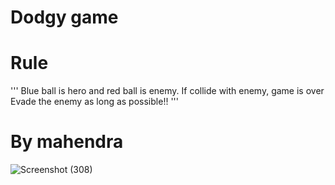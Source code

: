 # Dodgy game

# Rule
'''
Blue ball is hero and red ball is enemy.
If  collide with enemy, game is over
Evade the enemy as long as possible!!
'''

# By mahendra 
![Screenshot (308)](https://user-images.githubusercontent.com/115058619/195536038-0327ba4d-4e32-4aa4-9a36-7a13421b78a2.png)
